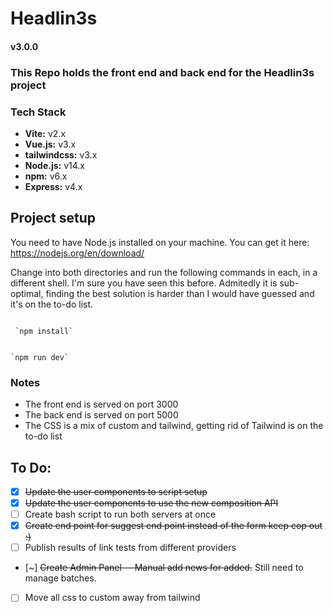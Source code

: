 # Headlin3s
#### v3.0.0
### This Repo holds the front end and back end for the Headlin3s project

### Tech Stack
- **Vite:** v2.x
- **Vue.js:** v3.x
- **tailwindcss:** v3.x
- **Node.js:** v14.x
- **npm:** v6.x
- **Express:** v4.x 

## Project setup

You need to have Node.js installed on your machine.  You can get it here: https://nodejs.org/en/download/

Change into both directories and run the following commands in each, in a different shell.  I'm sure you have seen this before. Admitedly it is sub-optimal, finding the best solution is harder than I would have guessed and it's on the to-do list.

```

 `npm install`

```

```

`npm run dev`

```
### Notes
- The front end is served on port 3000
- The back end is served on port 5000
- The CSS is a mix of custom and tailwind, getting rid of Tailwind is on the to-do list


## To Do:
- [X] ~~Update the user components to script setup~~
- [X] ~~Update the user components to use the new composition API~~
- [ ] Create bash script to run both servers at once
- [X] ~~Create end point for suggest end point instead of the form keep cop out :)~~
- [ ] Publish results of link tests from different providers
- [~] ~~Create Admin Panel -- Manual add news for added.~~  Still need to manage batches.
- [ ] Move all css to custom away from tailwind